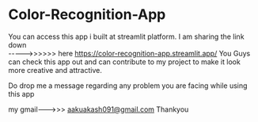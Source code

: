 # Color-Recognition-App
 
You can access this app i built at streamlit platform. I am sharing the link down  
----->>>>>>     here https://color-recognition-app.streamlit.app/
You Guys can check this app out and can contribute to my project to make it look more creative and attractive. 

Do drop me a message regarding any problem you are facing while using this app

my gmail--->>> aakuakash091@gmail.com
Thankyou 
